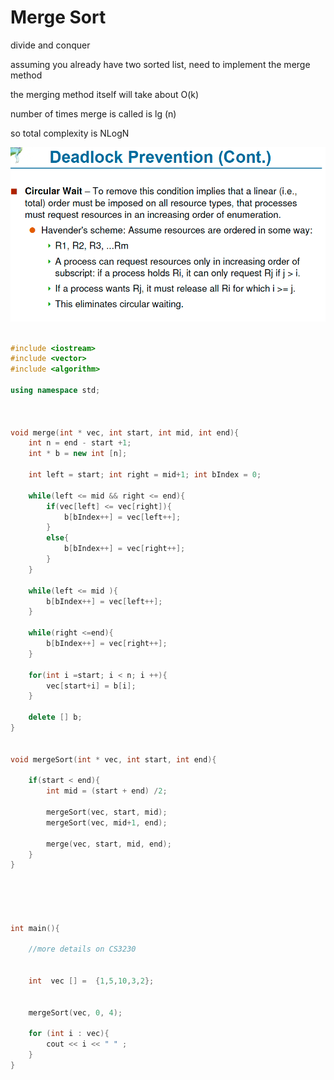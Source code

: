 # Merge Sort

divide and conquer 

assuming you already have two sorted list,  need to implement the merge method 



the merging method itself will take about O\(k\)

number of times merge is called is lg \(n\)

so total complexity is NLogN

![](../../.gitbook/assets/image%20%28119%29.png)





```cpp

#include <iostream>
#include <vector>
#include <algorithm>

using namespace std;



void merge(int * vec, int start, int mid, int end){
	int n = end - start +1;
	int * b = new int [n];

	int left = start; int right = mid+1; int bIndex = 0;

	while(left <= mid && right <= end){
		if(vec[left] <= vec[right]){
			b[bIndex++] = vec[left++];
		}
		else{
			b[bIndex++] = vec[right++];
		}
	}

	while(left <= mid ){
		b[bIndex++] = vec[left++];
	}

	while(right <=end){
		b[bIndex++] = vec[right++];
	}

	for(int i =start; i < n; i ++){
		vec[start+i] = b[i];
	}

	delete [] b;
}


void mergeSort(int * vec, int start, int end){
	
	if(start < end){
		int mid = (start + end) /2;

		mergeSort(vec, start, mid);
		mergeSort(vec, mid+1, end);

		merge(vec, start, mid, end);
	}
}





int main(){

	//more details on CS3230


	int  vec [] =  {1,5,10,3,2};
	

	mergeSort(vec, 0, 4);
	
	for (int i : vec){
		cout << i << " " ;
	}
}

```

